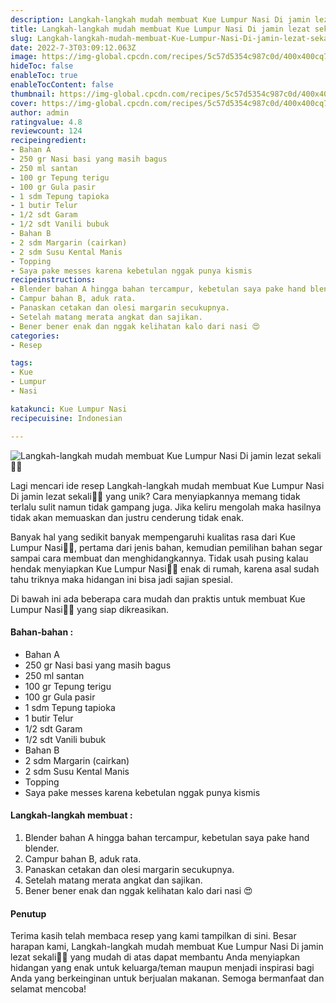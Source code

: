 ```yaml
---
description: Langkah-langkah mudah membuat Kue Lumpur Nasi Di jamin lezat sekali"
title: Langkah-langkah mudah membuat Kue Lumpur Nasi Di jamin lezat sekali
slug: Langkah-langkah-mudah-membuat-Kue-Lumpur-Nasi-Di-jamin-lezat-sekali
date: 2022-7-3T03:09:12.063Z
image: https://img-global.cpcdn.com/recipes/5c57d5354c987c0d/400x400cq70/photo.jpg
hideToc: false
enableToc: true
enableTocContent: false
thumbnail: https://img-global.cpcdn.com/recipes/5c57d5354c987c0d/400x400cq70/photo.jpg
cover: https://img-global.cpcdn.com/recipes/5c57d5354c987c0d/400x400cq70/photo.jpg
author: admin
ratingvalue: 4.8
reviewcount: 124
recipeingredient:
- Bahan A
- 250 gr Nasi basi yang masih bagus
- 250 ml santan
- 100 gr Tepung terigu
- 100 gr Gula pasir
- 1 sdm Tepung tapioka
- 1 butir Telur
- 1/2 sdt Garam
- 1/2 sdt Vanili bubuk
- Bahan B
- 2 sdm Margarin (cairkan)
- 2 sdm Susu Kental Manis
- Topping
- Saya pake messes karena kebetulan nggak punya kismis
recipeinstructions:
- Blender bahan A hingga bahan tercampur, kebetulan saya pake hand blender.
- Campur bahan B, aduk rata.
- Panaskan cetakan dan olesi margarin secukupnya.
- Setelah matang merata angkat dan sajikan.
- Bener bener enak dan nggak kelihatan kalo dari nasi 😍
categories:
- Resep

tags:
- Kue
- Lumpur
- Nasi

katakunci: Kue Lumpur Nasi
recipecuisine: Indonesian

---
```


![Langkah-langkah mudah membuat Kue Lumpur Nasi Di jamin lezat sekali👩‍🍳](https://img-global.cpcdn.com/recipes/5c57d5354c987c0d/400x400cq70/photo.jpg)

Lagi mencari ide resep Langkah-langkah mudah membuat Kue Lumpur Nasi Di jamin lezat sekali👩‍🍳 yang unik? Cara menyiapkannya memang tidak terlalu sulit namun tidak gampang juga. Jika keliru mengolah maka hasilnya tidak akan memuaskan dan justru cenderung tidak enak.

Banyak hal yang sedikit banyak mempengaruhi kualitas rasa dari Kue Lumpur Nasi👩‍🍳, pertama dari jenis bahan, kemudian pemilihan bahan segar sampai cara membuat dan menghidangkannya. Tidak usah pusing kalau hendak menyiapkan Kue Lumpur Nasi👩‍🍳 enak di rumah, karena asal sudah tahu triknya maka hidangan ini bisa jadi sajian spesial.

Di bawah ini ada beberapa cara mudah dan praktis untuk membuat Kue Lumpur Nasi👩‍🍳 yang siap dikreasikan.

<!--inarticleads1-->

#### Bahan-bahan :

- Bahan A
- 250 gr Nasi basi yang masih bagus
- 250 ml santan
- 100 gr Tepung terigu
- 100 gr Gula pasir
- 1 sdm Tepung tapioka
- 1 butir Telur
- 1/2 sdt Garam
- 1/2 sdt Vanili bubuk
- Bahan B
- 2 sdm Margarin (cairkan)
- 2 sdm Susu Kental Manis
- Topping
- Saya pake messes karena kebetulan nggak punya kismis

<!--inarticleads2-->

#### Langkah-langkah membuat :

1. Blender bahan A hingga bahan tercampur, kebetulan saya pake hand blender.
1. Campur bahan B, aduk rata.
1. Panaskan cetakan dan olesi margarin secukupnya.
1. Setelah matang merata angkat dan sajikan.
1. Bener bener enak dan nggak kelihatan kalo dari nasi 😍

#### Penutup

Terima kasih telah membaca resep yang kami tampilkan di sini. Besar harapan kami, Langkah-langkah mudah membuat Kue Lumpur Nasi Di jamin lezat sekali👩‍🍳 yang mudah di atas dapat membantu Anda menyiapkan hidangan yang enak untuk keluarga/teman maupun menjadi inspirasi bagi Anda yang berkeinginan untuk berjualan makanan. Semoga bermanfaat dan selamat mencoba!